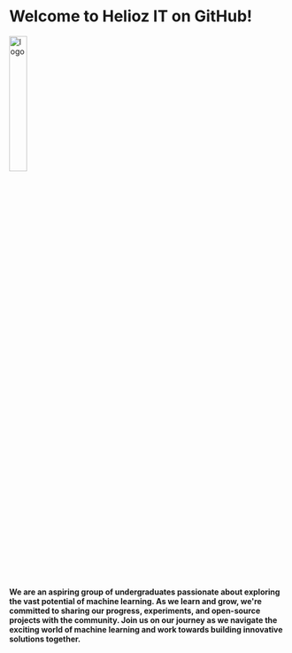 # Welcome to <b>Helioz IT</b> on GitHub!

<img src="https://github.com/HeliozIT/.github-private/blob/main/IMG-20240703-WA0016.jpg" alt="logo" width="25%">


#### We are an aspiring group of undergraduates passionate about exploring the vast potential of machine learning. As we learn and grow, we're committed to sharing our progress, experiments, and open-source projects with the community. Join us on our journey as we navigate the exciting world of machine learning and work towards building innovative solutions together.
